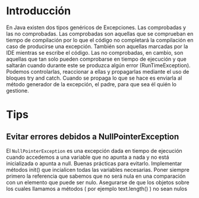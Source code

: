 # Introducción

En Java existen dos tipos genéricos de Excepciones. Las comprobadas y las no comprobadas. Las comprobadas son aquellas que se
comprueban en tiempo de compilación por lo que el código no completará la compilación en caso de producirse una excepción. También
son aquellas marcadas por la IDE mientras se escribe el código.
Las no comprobadas, en cambio, son aquellas que tan solo pueden comprobarse en tiempo de ejecución y que saltarán cuando durante
este se produzca algún error (RunTimeException).
Podemos controlarlas, reaccionar a ellas y propagarlas mediante el uso de bloques try and catch. Cuando se propaga lo que se hace es
enviarla al método generador de la excepción, el padre, para que sea él quién lo gestione.

# Tips
## Evitar errores debidos a NullPointerException

El `NullPointerException` es una excepción dada en tiempo de ejecución cuando accedemos a una variable que no apunta a nada y no está
inicializada o apunta a null. Buenas prácticas para evitarlo.
Implementar métodos init() que incialicen todas las variables necesarias.
Poner siempre primero la referencia que sabemos que no será nula en una comparación con un elemento que puede ser nulo.
Asegurarse de que los objetos sobre los cuales llamamos a métodos ( por ejemplo text.length() ) no sean nulos
